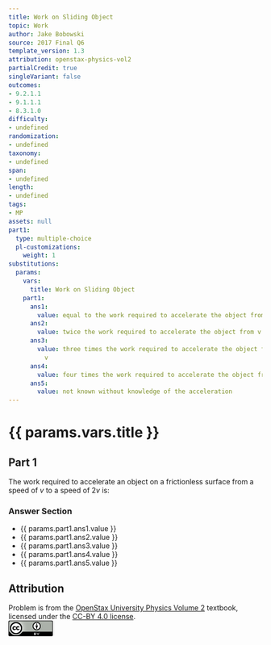```yaml
---
title: Work on Sliding Object
topic: Work
author: Jake Bobowski
source: 2017 Final Q6
template_version: 1.3
attribution: openstax-physics-vol2
partialCredit: true
singleVariant: false
outcomes:
- 9.2.1.1
- 9.1.1.1
- 8.3.1.0
difficulty:
- undefined
randomization:
- undefined
taxonomy:
- undefined
span:
- undefined
length:
- undefined
tags:
- MP
assets: null
part1:
  type: multiple-choice
  pl-customizations:
    weight: 1
substitutions:
  params:
    vars:
      title: Work on Sliding Object
    part1:
      ans1:
        value: equal to the work required to accelerate the object from v = 0 to v
      ans2:
        value: twice the work required to accelerate the object from v = 0 to v
      ans3:
        value: three times the work required to accelerate the object from v = 0 to
          v
      ans4:
        value: four times the work required to accelerate the object from 2v to 3v
      ans5:
        value: not known without knowledge of the acceleration
---
```

# {{ params.vars.title }}

## Part 1

The work required to accelerate an object on a frictionless surface from a speed of $v$ to a speed of $2v$ is:

### Answer Section

- {{ params.part1.ans1.value }}
- {{ params.part1.ans2.value }}
- {{ params.part1.ans3.value }}
- {{ params.part1.ans4.value }}
- {{ params.part1.ans5.value }}

## Attribution

Problem is from the [OpenStax University Physics Volume 2](https://openstax.org/details/books/university-physics-volume-2) textbook, licensed under the [CC-BY 4.0 license](https://creativecommons.org/licenses/by/4.0/).<br>![Image representing the Creative Commons 4.0 BY license.](https://raw.githubusercontent.com/firasm/bits/master/by.png)
